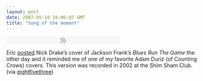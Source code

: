 ```yaml
---
layout: post
date: 2007-05-18 16:06:07 GMT
title: "Song of the moment"
---
```

<embed src="http://www.eightfivethree.com/wp-content/plugins/MP3-o-Matic/mp3player.swf" width="300" height="20" type="application/x-shockwave-flash" pluginspage="http://www.macromedia.com/go/getflashplayer" flashvars="file=http://www.eightfivethree.com/wp-content/BluesRunTheGame.mp3&amp;showdigits=true"></embed>

Eric <a href="http://blog.risingspiral.com/?p=1762">posted</a> Nick Drake’s cover of Jackson Frank’s <em>Blues Run The Game</em> the other day and it reminded me of one of my favorite Adam Duriz (of Counting Crows) covers. This version was recorded in 2002 at the Shim Sham Club.
 (via <a href="http://www.eightfivethree.com/2007/05/18/song-of-the-moment-6/">eightfivethree</a>)